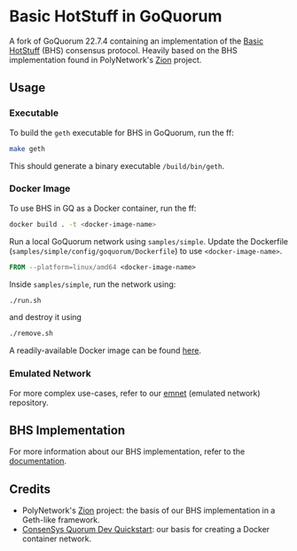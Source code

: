 # Basic HotStuff in GoQuorum

A fork of GoQuorum 22.7.4 containing an implementation of the [Basic HotStuff](https://arxiv.org/pdf/1803.05069.pdf) (BHS) consensus protocol. Heavily based on the BHS implementation found in PolyNetwork's [Zion](https://github.com/polynetwork/Zion) project.

## Usage
### Executable

To build the `geth` executable for BHS in GoQuorum, run the ff:

```bash
make geth
```

This should generate a binary executable `/build/bin/geth`.

### Docker Image

To use BHS in GQ as a Docker container, run the ff:

```bash
docker build . -t <docker-image-name>
```

Run a local GoQuorum network using `samples/simple`. Update the Dockerfile (`samples/simple/config/goquorum/Dockerfile`) to use `<docker-image-name>`.

```Dockerfile
FROM --platform=linux/amd64 <docker-image-name>
```

Inside `samples/simple`, run the network using:

```bash
./run.sh
```

and destroy it using

```bash
./remove.sh
```

A readily-available Docker image can be found [here](https://hub.docker.com/r/gvlim/quorumbhs).

### Emulated Network

For more complex use-cases, refer to our [emnet](https://github.com/BHS-GQ/emnet) (emulated network) repository.

## BHS Implementation

For more information about our BHS implementation, refer to the [documentation](consensus/README.md). 

## Credits

- PolyNetwork's [Zion](https://github.com/polynetwork/Zion) project: the basis of our BHS implementation in a Geth-like framework.
- [ConsenSys Quorum Dev Quickstart](https://github.com/ConsenSys/quorum-dev-quickstart): our basis for creating a Docker container network.
